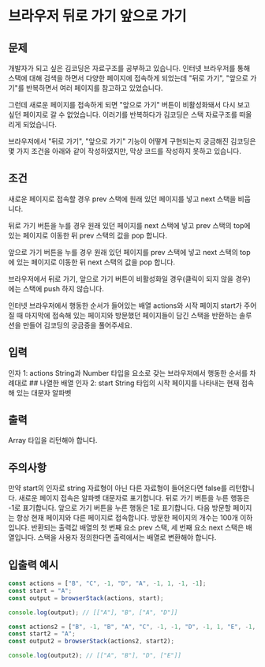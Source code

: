 # 브라우저 뒤로 가기 앞으로 가기

## 문제

개발자가 되고 싶은 김코딩은 자료구조를 공부하고 있습니다. 인터넷 브라우저를 통해 스택에 대해 검색을 하면서 다양한 페이지에 접속하게 되었는데 "뒤로 가기", "앞으로 가기"를 반복하면서 여러 페이지를 참고하고 있었습니다.

그런데 새로운 페이지를 접속하게 되면 "앞으로 가기" 버튼이 비활성화돼서 다시 보고 싶던 페이지로 갈 수 없었습니다. 이러기를 반복하다가 김코딩은 스택 자료구조를 떠올리게 되었습니다.

브라우저에서 "뒤로 가기", "앞으로 가기" 기능이 어떻게 구현되는지 궁금해진 김코딩은 몇 가지 조건을 아래와 같이 작성하였지만, 막상 코드를 작성하지 못하고 있습니다.

## 조건

새로운 페이지로 접속할 경우 prev 스택에 원래 있던 페이지를 넣고 next 스택을 비웁니다.

뒤로 가기 버튼을 누를 경우 원래 있던 페이지를 next 스택에 넣고 prev 스택의 top에 있는 페이지로 이동한 뒤 prev 스택의 값을 pop 합니다.

앞으로 가기 버튼을 누를 경우 원래 있던 페이지를 prev 스택에 넣고 next 스택의 top에 있는 페이지로 이동한 뒤 next 스택의 값을 pop 합니다.

브라우저에서 뒤로 가기, 앞으로 가기 버튼이 비활성화일 경우(클릭이 되지 않을 경우)에는 스택에 push 하지 않습니다.

인터넷 브라우저에서 행동한 순서가 들어있는 배열 actions와 시작 페이지 start가 주어질 때 마지막에 접속해 있는 페이지와 방문했던 페이지들이 담긴 스택을 반환하는 솔루션을 만들어 김코딩의 궁금증을 풀어주세요.

## 입력

인자 1: actions
String과 Number 타입을 요소로 갖는 브라우저에서 행동한 순서를 차례대로 ## 나열한 배열
인자 2: start
String 타입의 시작 페이지를 나타내는 현재 접속해 있는 대문자 알파벳

## 출력

Array 타입을 리턴해야 합니다.

## 주의사항

만약 start의 인자로 string 자료형이 아닌 다른 자료형이 들어온다면 false를 리턴합니다.
새로운 페이지 접속은 알파벳 대문자로 표기합니다.
뒤로 가기 버튼을 누른 행동은 -1로 표기합니다.
앞으로 가기 버튼을 누른 행동은 1로 표기합니다.
다음 방문할 페이지는 항상 현재 페이지와 다른 페이지로 접속합니다.
방문한 페이지의 개수는 100개 이하입니다.
반환되는 출력값 배열의 첫 번째 요소 prev 스택, 세 번째 요소 next 스택은 배열입니다. 스택을 사용자 정의한다면 출력에서는 배열로 변환해야 합니다.

## 입출력 예시

```js
const actions = ["B", "C", -1, "D", "A", -1, 1, -1, -1];
const start = "A";
const output = browserStack(actions, start);

console.log(output); // [["A"], "B", ["A", "D"]]

const actions2 = ["B", -1, "B", "A", "C", -1, -1, "D", -1, 1, "E", -1, -1, 1];
const start2 = "A";
const output2 = browserStack(actions2, start2);

console.log(output2); // [["A", "B"], "D", ["E"]]
```
